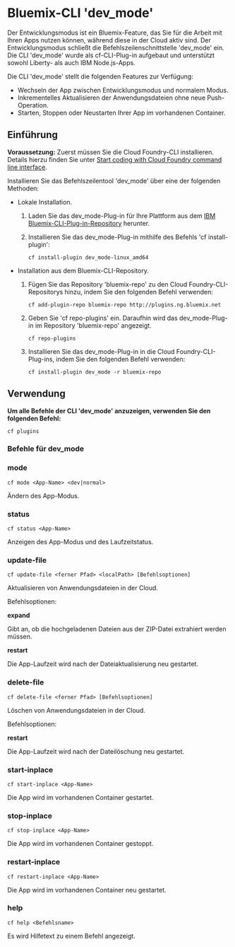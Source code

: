 # Bluemix-CLI 'dev_mode'
Der Entwicklungsmodus ist ein Bluemix-Feature, das Sie für die Arbeit mit Ihren Apps nutzen können, während diese in der Cloud aktiv sind. Der Entwicklungsmodus schließt die Befehlszeilenschnittstelle 'dev_mode' ein. Die CLI 'dev_mode' wurde als cf-CLI-Plug-in aufgebaut und unterstützt sowohl Liberty- als auch IBM Node.js-Apps.

Die CLI 'dev_mode' stellt die folgenden Features zur Verfügung:
- Wechseln der App zwischen Entwicklungsmodus und normalem Modus.
- Inkrementelles Aktualisieren der Anwendungsdateien ohne neue Push-Operation.
- Starten, Stoppen oder Neustarten Ihrer App im vorhandenen Container.

## Einführung
**Voraussetzung:** Zuerst müssen Sie die Cloud Foundry-CLI installieren. Details hierzu finden Sie unter [Start coding with Cloud Foundry command line interface](https://github.com/cloudfoundry/cli). 


Installieren Sie das Befehlszeilentool 'dev_mode' über eine der folgenden Methoden:
- Lokale Installation.
  1. Laden Sie das dev_mode-Plug-in für Ihre Plattform aus dem [IBM Bluemix-CLI-Plug-in-Repository](http://plugins.ng.bluemix.net) herunter.
  2. Installieren Sie das dev_mode-Plug-in mithilfe des Befehls 'cf install-plugin':
  
        ```
        cf install-plugin dev_mode-linux_amd64
        ```

- Installation aus dem Bluemix-CLI-Repository.
  1. Fügen Sie das Repository 'bluemix-repo' zu den Cloud Foundry-CLI-Repositorys hinzu, indem Sie den folgenden Befehl verwenden:
  
        ```
        cf add-plugin-repo bluemix-repo http://plugins.ng.bluemix.net
        ```

  2. Geben Sie 'cf repo-plugins' ein. Daraufhin wird das dev_mode-Plug-in im Repository 'bluemix-repo' angezeigt.
		
		```
        cf repo-plugins
        ```
  
  3. Installieren Sie das dev_mode-Plug-in in die Cloud Foundry-CLI-Plug-ins, indem Sie den folgenden Befehl verwenden:
  
        ```
        cf install-plugin dev_mode -r bluemix-repo
        ```

## Verwendung
**Um alle Befehle der CLI 'dev_mode' anzuzeigen, verwenden Sie den folgenden Befehl:**

```
cf plugins
```

### Befehle für dev_mode

### mode

```
cf mode <App-Name> <dev|normal>
```

Ändern des App-Modus.

### status

```
cf status <App-Name>
```

Anzeigen des App-Modus und des Laufzeitstatus.

### update-file

```
cf update-file <ferner Pfad> <localPath> [Befehlsoptionen]
```

Aktualisieren von Anwendungsdateien in der Cloud.

Befehlsoptionen:

**expand**

Gibt an, ob die hochgeladenen Dateien aus der ZIP-Datei extrahiert werden müssen.

**restart**

Die App-Laufzeit wird nach der Dateiaktualisierung neu gestartet.
  
### delete-file

```
cf delete-file <ferner Pfad> [Befehlsoptionen]
```

Löschen von Anwendungsdateien in der Cloud.

Befehlsoptionen:

**restart**

Die App-Laufzeit wird nach der Dateilöschung neu gestartet.

### start-inplace

```
cf start-inplace <App-Name>
```

Die App wird im vorhandenen Container gestartet.

### stop-inplace

```
cf stop-inplace <App-Name>
```

Die App wird im vorhandenen Container gestoppt.

### restart-inplace

```
cf restart-inplace <App-Name>
```

Die App wird im vorhandenen Container neu gestartet.



### help

```
cf help <Befehlsname>
```
Es wird Hilfetext zu einem Befehl angezeigt.
